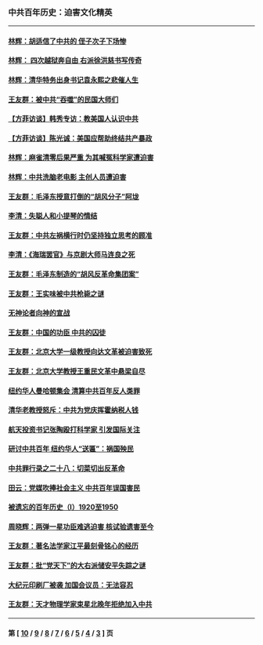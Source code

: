 ### 中共百年历史：迫害文化精英
---
#### [林辉：胡适信了中共的 侄子次子下场惨](../../pages/nf1176111/n14019760.md?08020430) 
#### [林辉： 四次越狱奔自由 右派徐洪慈书写传奇](../../pages/nf1176111/n14010438.md?08020430) 
#### [林辉：清华特务出身书记袁永熙之悲催人生](../../pages/nf1176111/n13997413.md?08020430) 
#### [王友群：被中共“吞噬”的民国大师们](../../pages/nf1176111/n13942620.md?08020430) 
#### [【方菲访谈】韩秀专访：教美国人认识中共](../../pages/nf1176111/n13821310.md?08020430) 
#### [【方菲访谈】陈光诚：美国应帮助终结共产暴政](../../pages/nf1176111/n13759521.md?08020430) 
#### [林辉：麻雀清零后果严重 为其喊冤科学家遭迫害](../../pages/nf1176111/n13746900.md?08020430) 
#### [林辉：中共洗脑老电影 主创人员遭迫害](../../pages/nf1176111/n13699437.md?08020430) 
#### [王友群：毛泽东授意打倒的“胡风分子”阿垅](../../pages/nf1176111/n13592541.md?08020430) 
#### [李清：失聪人和小提琴的情结](../../pages/nf1176111/n13459280.md?08020430) 
#### [王友群：中共左祸横行时仍坚持独立思考的顾准](../../pages/nf1176111/n13444722.md?08020430) 
#### [李清：《海瑞罢官》与京剧大师马连良之死](../../pages/nf1176111/n13412316.md?08020430) 
#### [王友群：毛泽东制造的“胡风反革命集团案”](../../pages/nf1176111/n13324909.md?08020430) 
#### [王友群：王实味被中共枪毙之谜](../../pages/nf1176111/n13307502.md?08020430) 
#### [无神论者向神的宣战](../../pages/nf1176111/n13281535.md?08020430) 
#### [王友群：中国的功臣 中共的囚徒](../../pages/nf1176111/n13291790.md?08020430) 
#### [王友群：北京大学一级教授向达文革被迫害致死](../../pages/nf1176111/n13150966.md?08020430) 
#### [王友群：北京大学教授王重民文革中悬梁自尽](../../pages/nf1176111/n13084645.md?08020430) 
#### [纽约华人曼哈顿集会 清算中共百年反人类罪](../../pages/nf1176111/n13084157.md?08020430) 
#### [清华老教授怒斥：中共为党庆挥霍纳税人钱](../../pages/nf1176111/n13071430.md?08020430) 
#### [航天投资书记张陶殴打科学家 引发国际关注](../../pages/nf1176111/n13069132.md?08020430) 
#### [研讨中共百年 纽约华人“送匾”：祸国殃民](../../pages/nf1176111/n13057367.md?08020430) 
#### [中共罪行录之二十八：切菜切出反革命](../../pages/nf1176111/n13030600.md?08020430) 
#### [田云：党媒吹捧社会主义 中共百年误国害民](../../pages/nf1176111/n13006682.md?08020430) 
#### [被遗忘的百年历史（I）1920至1950](../../pages/nf1176111/n12986411.md?08020430) 
#### [周晓辉：两弹一星功臣难逃迫害 核试验遗害至今](../../pages/nf1176111/n12974997.md?08020430) 
#### [王友群：著名法学家江平最刻骨铭心的经历](../../pages/nf1176111/n12970787.md?08020430) 
#### [王友群：批“党天下”的大右派储安平失踪之谜](../../pages/nf1176111/n12954229.md?08020430) 
#### [大纪元印刷厂被袭 加国会议员：无法容忍](../../pages/nf1176111/n12883028.md?08020430) 
#### [王友群：天才物理学家束星北晚年拒绝加入中共](../../pages/nf1176111/n12792913.md?08020430) 

---
#### 第 [ [10](./10.md?08020430) / [9](./9.md?08020430) / [8](./8.md?08020430) / [7](./7.md?08020430) / [6](./6.md?08020430) / [5](./5.md?08020430) / [4](./4.md?08020430) / [3](./3.md?08020430) ] 页
